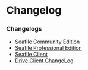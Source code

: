 # Changelog

### Changelogs

- [Seafile Community Edition](changelog/server-changelog.md)
- [Seafile Professional Edition](changelog/changelog-for-seafile-professional-server.md)
- [Seafile Client](changelog/client-changelog.md)
- [Drive Client ChangeLog](changelog/drive-client-changelog.md)

